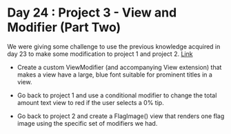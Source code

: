 # Day 24 : Project 3 - View and Modifier (Part Two)
We were giving some challenge to use the previous knowledge acquired in day 23 to make some modification to project 1 and project 2. [Link](https://www.hackingwithswift.com/books/ios-swiftui/views-and-modifiers-wrap-up)

- Create a custom ViewModifier (and accompanying View extension) that makes a view have a large, blue font suitable for prominent titles in a view.

- Go back to project 1 and use a conditional modifier to change the total amount text view to red if the user selects a 0% tip.

- Go back to project 2 and create a FlagImage() view that renders one flag image using the specific set of modifiers we had.
